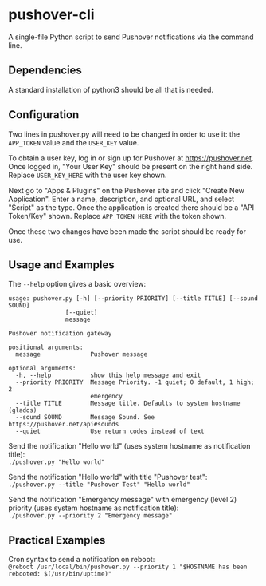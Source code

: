 # pushover-cli
A single-file Python script to send Pushover notifications via the command line.

## Dependencies
A standard installation of python3 should be all that is needed.

## Configuration
Two lines in pushover.py will need to be changed in order to use it: the `APP_TOKEN` value and the `USER_KEY` value.

To obtain a user key, log in or sign up for Pushover at https://pushover.net. Once logged in, "Your User Key" should be present on the right hand side. Replace `USER_KEY_HERE` with the user key shown.

Next go to "Apps & Plugins" on the Pushover site and click "Create New Application". Enter a name, description, and optional URL, and select "Script" as the type. Once the application is created there should be a "API Token/Key" shown. Replace `APP_TOKEN_HERE` with the token shown.

Once these two changes have been made the script should be ready for use.

## Usage and Examples

The `--help` option gives a basic overview:

    usage: pushover.py [-h] [--priority PRIORITY] [--title TITLE] [--sound SOUND]
                    [--quiet]
                    message

    Pushover notification gateway

    positional arguments:
      message              Pushover message

    optional arguments:
      -h, --help           show this help message and exit
      --priority PRIORITY  Message Priority. -1 quiet; 0 default, 1 high; 2
                           emergency
      --title TITLE        Message title. Defaults to system hostname (glados)
      --sound SOUND        Message Sound. See https://pushover.net/api#sounds
      --quiet              Use return codes instead of text

Send the notification "Hello world" (uses system hostname as notification title):  
`./pushover.py "Hello world"`

Send the notification "Hello world" with title "Pushover test":  
`./pushover.py --title "Pushover Test" "Hello world"`

Send the notification "Emergency message" with emergency (level 2) priority (uses system hostname as notification title):  
`./pushover.py --priority 2 "Emergency message"`


## Practical Examples

Cron syntax to send a notification on reboot:  
`@reboot /usr/local/bin/pushover.py --priority 1 "$HOSTNAME has been rebooted: $(/usr/bin/uptime)"`
